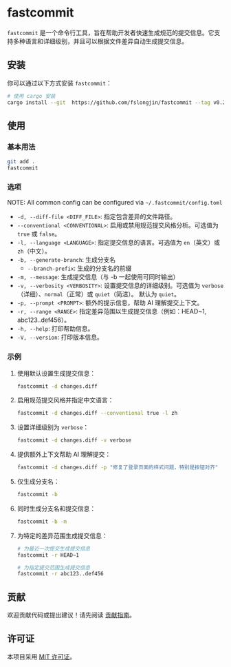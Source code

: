 # fastcommit

`fastcommit` 是一个命令行工具，旨在帮助开发者快速生成规范的提交信息。它支持多种语言和详细级别，并且可以根据文件差异自动生成提交信息。

## 安装

你可以通过以下方式安装 `fastcommit`：

```bash
# 使用 cargo 安装
cargo install --git  https://github.com/fslongjin/fastcommit --tag v0.2.2
```

## 使用

### 基本用法

```bash
git add .
fastcommit 
```

### 选项

NOTE: All common config can be configured via `~/.fastcommit/config.toml`

- `-d, --diff-file <DIFF_FILE>`: 指定包含差异的文件路径。
- `--conventional <CONVENTIONAL>`: 启用或禁用规范提交风格分析。可选值为 `true` 或 `false`。
- `-l, --language <LANGUAGE>`: 指定提交信息的语言。可选值为 `en`（英文）或 `zh`（中文）。
- `-b, --generate-branch`: 生成分支名
   - `--branch-prefix`: 生成的分支名的前缀
- `-m, --message`: 生成提交信息（与 -b 一起使用可同时输出） 
- `-v, --verbosity <VERBOSITY>`: 设置提交信息的详细级别。可选值为 `verbose`（详细）、`normal`（正常）或 `quiet`（简洁）。 默认为 `quiet`。
- `-p, --prompt <PROMPT>`: 额外的提示信息，帮助 AI 理解提交上下文。
- `-r, --range <RANGE>`: 指定差异范围以生成提交信息（例如：HEAD~1, abc123..def456）。
- `-h, --help`: 打印帮助信息。
- `-V, --version`: 打印版本信息。

### 示例

1. 使用默认设置生成提交信息：

   ```bash
   fastcommit -d changes.diff
   ```

2. 启用规范提交风格并指定中文语言：

   ```bash
   fastcommit -d changes.diff --conventional true -l zh
   ```

3. 设置详细级别为 `verbose`：

   ```bash
   fastcommit -d changes.diff -v verbose
   ```

4. 提供额外上下文帮助 AI 理解提交：

   ```bash
   fastcommit -d changes.diff -p "修复了登录页面的样式问题，特别是按钮对齐"
   ```

5. 仅生成分支名：

   ```bash
   fastcommit -b
   ```

6. 同时生成分支名和提交信息：

   ```bash
   fastcommit -b -m
   ```

7. 为特定的差异范围生成提交信息：

   ```bash
   # 为最近一次提交生成提交信息
   fastcommit -r HEAD~1
   
   # 为指定提交范围生成提交信息
   fastcommit -r abc123..def456
   ```

## 贡献

欢迎贡献代码或提出建议！请先阅读 [贡献指南](CONTRIBUTING.md)。

## 许可证

本项目采用 [MIT 许可证](LICENSE)。
